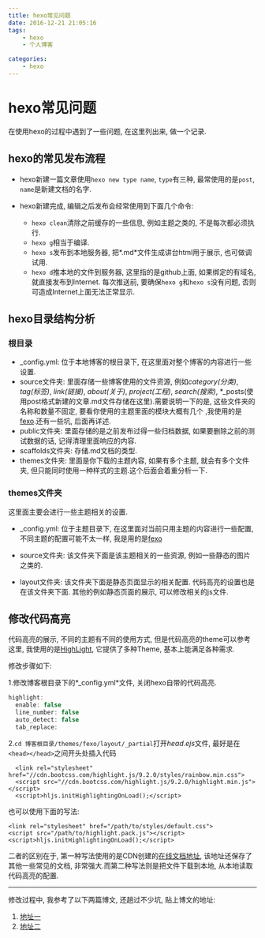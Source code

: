 ```yaml
---
title: hexo常见问题
date: 2016-12-21 21:05:16
tags:
    - hexo
    - 个人博客

categories:
    - hexo
---
```



# **hexo常见问题**
在使用hexo的过程中遇到了一些问题, 在这里列出来, 做一个记录.
## **hexo的常见发布流程**
* hexo新建一篇文章使用`hexo new type name`, `type`有三种, 最常使用的是`post`, `name`是新建文档的名字.
* hexo新建完成, 编辑之后发布会经常使用到下面几个命令:

    * `hexo clean`清除之前缓存的一些信息, 例如主题之类的, 不是每次都必须执行.
    * `hexo g`相当于编译.
    * `hexo s`发布到本地服务器, 把*.md*文件生成讲台html用于展示, 也可做调试用.
    * `hexo d`推本地的文件到服务器, 这里指的是github上面, 如果绑定的有域名, 就直接发布到Internet. 每次推送前, 要确保`hexo g`和`hexo s`没有问题, 否则可造成Internet上面无法正常显示.

## **hexo目录结构分析**
### **根目录**
* _config.yml: 位于本地博客的根目录下, 在这里面对整个博客的内容进行一些设置.
* source文件夹: 里面存储一些博客使用的文件资源, 例如*category(分类)*, *tag(标签)*, *link(链接)*, *about(关于)*, *project(工程)*, *search(搜索)*, *_posts(使用post格式新建的文章.md文件存储在这里).需要说明一下的是, 这些文件夹的名称和数量不固定, 要看你使用的主题里面的模块大概有几个 ,我使用的是[fexo](http://forsigner.com/2016/03/10/fexo-doc-zh-cn/).还有一些坑, 后面再详述.
* public文件夹: 里面存储的是之前发布过得一些归档数据, 如果要删除之前的测试数据的话, 记得清理里面响应的内容.
* scaffolds文件夹: 存储.md文档的类型.
* themes文件夹: 里面是你下载的主题内容, 如果有多个主题, 就会有多个文件夹, 但只能同时使用一种样式的主题.这个后面会着重分析一下.


### **themes文件夹**
这里面主要会进行一些主题相关的设置.

* _config.yml: 位于主题目录下, 在这里面对当前只用主题的内容进行一些配置, 不同主题的配置可能不太一样, 我是用的是[fexo](http://forsigner.com/2016/03/10/fexo-doc-zh-cn/)


* source文件夹: 该文件夹下面是该主题相关的一些资源, 例如一些静态的图片之类的.
* layout文件夹: 该文件夹下面是静态页面显示的相关配置. 代码高亮的设置也是在该文件夹下面. 其他的例如静态页面的展示, 可以修改相关的js文件.

## **修改代码高亮**
代码高亮的展示, 不同的主题有不同的使用方式, 但是代码高亮的theme可以参考这里, 我使用的是[HighLight](https://highlightjs.org/static/demo/), 它提供了多种Theme, 基本上能满足各种需求.

修改步骤如下:

1.修改博客根目录下的*_config.yml*文件, 关闭hexo自带的代码高亮.

```js
highlight:
  enable: false
  line_number: false
  auto_detect: false
  tab_replace:
```

2.`cd 博客根目录/themes/fexo/layout/_partial`打开*head.ejs*文件, 最好是在`<head></head>`之间开头处插入代码

```html5
  <link rel="stylesheet" href="//cdn.bootcss.com/highlight.js/9.2.0/styles/rainbow.min.css">
  <script src="//cdn.bootcss.com/highlight.js/9.2.0/highlight.min.js"></script>
  <script>hljs.initHighlightingOnLoad();</script>
```

也可以使用下面的写法:

```h5
<link rel="stylesheet" href="/path/to/styles/default.css">
<script src="/path/to/highlight.pack.js"></script>
<script>hljs.initHighlightingOnLoad();</script>
```

二者的区别在于, 第一种写法使用的是CDN创建的[在线文档地址](http://www.bootcdn.cn/?), 该地址还保存了其他一些常见的文档, 非常强大.而第二种写法则是把文件下载到本地, 从本地读取代码高亮的配置.

---
修改过程中, 我参考了以下两篇博文, 还趟过不少坑, 贴上博文的地址:

1. [地址一](http://www.ieclipse.cn/en/2016/07/18/Web/Hexo-dev-highlight/)
2. [地址二](http://jumpbyte.cn/2016/07/02/use-and-install-prettify/)









